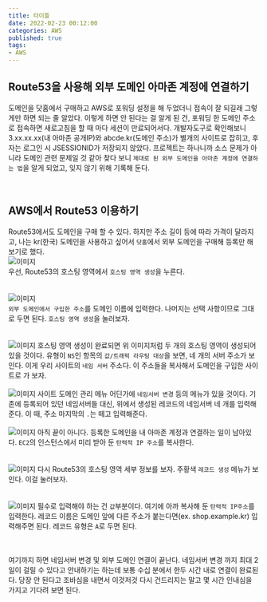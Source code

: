 ```yaml
---
title: 타이틀   
date: 2022-02-23 00:12:00
categories: AWS 
published: true 
tags:
- AWS  
---
```


## Route53을 사용해 외부 도메인 아마존 계정에 연결하기     

도메인을 닷홈에서 구매하고 AWS로 포워딩 설정을 해 두었더니 접속이 잘 되길래 그렇게만 하면 되는 줄 알았다. 이렇게 하면 안 된다는 걸 알게 된 건, 포워딩 한 도메인 주소로 접속하면 새로고침을 할 때 마다 세션이 만료되어서다. 개발자도구로 확인해보니 3.xx.xx.xx(내 아마존 공개IP)와 abcde.kr(도메인 주소)가 별개의 사이트로 잡히고, 후자는 로그인 시 JSESSIONID가 저장되지 않았다. 프로젝트는 하나니까 소스 문제가 아니라 도메인 관련 문제일 것 같아 찾다 보니 `제대로 된 외부 도메인을 아마존 계정에 연결하는 법`을 알게 되었고, 잊지 않기 위해 기록해 둔다. 


<br/>

## AWS에서 Route53 이용하기  
Route53에서도 도메인을 구매 할 수 있다. 하지만 주소 길이 등에 따라 가격이 달라지고, 나는 kr(한국) 도메인을 사용하고 싶어서 `닷홈`에서 외부 도메인을 구매해 등록만 해 보기로 했다.  
![이미지](https://i.imgur.com/vCB54oY.png)  
우선, Route53의 호스팅 영역에서 `호스팅 영역 생성`을 누른다.  
<br />  
![이미지](https://i.imgur.com/pNPzvDI.png)  
`외부 도메인에서 구입한 주소`를 도메인 이름에 입력한다. 나머지는 선택 사항이므로 그대로 두면 된다. `호스팅 영역 생성`을 눌러보자.  
<br />  
![이미지](https://i.imgur.com/GJJ8vvi.png) 
호스팅 영역 생성이 완료되면 위 이미지처럼 두 개의 호스팅 영역이 생성되어 있을 것이다. 유형이 `NS`인 항목의 `값/트래픽 라우팅 대상`을 보면, 네 개의 서버 주소가 보인다. 이게 우리 사이트의 `네임 서버` 주소다. 이 주소들을 복사해서 도메인을 구입한 사이트로 가 보자.  
<br />
![이미지](https://i.imgur.com/Gdwk2G9.png) 
사이트 도메인 관리 메뉴 어딘가에 `네임서버 변경` 등의 메뉴가 있을 것이다. 기존에 등록되어 있던 네임서버들 대신, 위에서 생성된 레코드의 네임서버 네 개를 입력해준다. 이 때, 주소 마지막의 `.`는 떼고 입력해준다. 
<br />  
![이미지](https://i.imgur.com/no0WZY5.png) 
아직 끝이 아니다. 등록한 도메인을 내 아마존 계정과 연결하는 일이 남아있다. `EC2`의 인스턴스에서 미리 받아 둔 `탄력적 IP 주소`를 복사한다.   
<br />  
![이미지](https://i.imgur.com/utW5BQG.png)
다시 Route53의 호스팅 영역 세부 정보를 보자. 주황색 `레코드 생성` 메뉴가 보인다. 이걸 눌러보자.  
<br />  
![이미지](https://i.imgur.com/ki8PbrG.png)
필수로 입력해야 하는 건 `값`부분이다. 여기에 아까 복사해 둔 `탄력적 IP주소`를 입력한다. 레코드 이름은 도메인 앞에 다른 주소가 붙는다면(ex. shop.example.kr) 입력해주면 된다. 레코드 유형은 `A`로 두면 된다.  

<br />
<br />
여기까지 하면 네임서버 변경 및 외부 도메인 연결이 끝난다. 네임서버 변경 까지 최대 2일이 걸릴 수 있다고 안내하기는 하는데 보통 수십 분에서 한두 시간 내로 연결이 완료된다. 당장 안 된다고 조바심을 내면서 이것저것 다시 건드리지는 말고 몇 시간 인내심을 가지고 기다려 보면 된다. 
